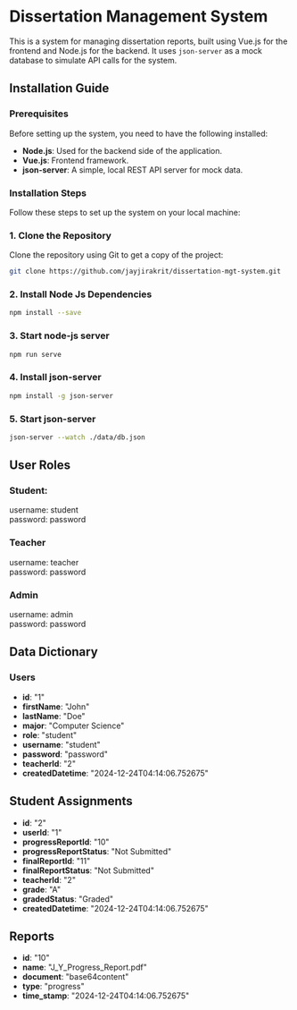 # Dissertation Management System

This is a system for managing dissertation reports, built using Vue.js for the frontend and Node.js for the backend. It uses `json-server` as a mock database to simulate API calls for the system.

## Installation Guide

### Prerequisites

Before setting up the system, you need to have the following installed:

- **Node.js**: Used for the backend side of the application.
- **Vue.js**: Frontend framework.
- **json-server**: A simple, local REST API server for mock data.

### Installation Steps

Follow these steps to set up the system on your local machine:

### 1. Clone the Repository

Clone the repository using Git to get a copy of the project:

```bash
git clone https://github.com/jayjirakrit/dissertation-mgt-system.git
```

### 2. Install Node Js Dependencies

```bash
npm install --save
```

### 3. Start node-js server 

```bash
npm run serve
```

### 4. Install json-server 

```bash
npm install -g json-server
```

### 5. Start json-server 

```bash
json-server --watch ./data/db.json  
```

## User Roles

### Student:

username: student<br>
password: password

### Teacher

username: teacher<br>
password: password

### Admin

username: admin<br>
password: password

## Data Dictionary

### Users

- **id**: "1"  
- **firstName**: "John"  
- **lastName**: "Doe"  
- **major**: "Computer Science"  
- **role**: "student"  
- **username**: "student"  
- **password**: "password"  
- **teacherId**: "2"  
- **createdDatetime**: "2024-12-24T04:14:06.752675" 

## Student Assignments

- **id**: "2"  
- **userId**: "1"  
- **progressReportId**: "10"  
- **progressReportStatus**: "Not Submitted"  
- **finalReportId**: "11"  
- **finalReportStatus**: "Not Submitted"  
- **teacherId**: "2"  
- **grade**: "A"  
- **gradedStatus**: "Graded"  
- **createdDatetime**: "2024-12-24T04:14:06.752675"  

## Reports

- **id**: "10"  
- **name**: "J_Y_Progress_Report.pdf"  
- **document**: "base64content"  
- **type**: "progress"  
- **time_stamp**: "2024-12-24T04:14:06.752675"  